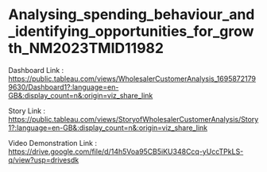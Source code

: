 # Analysing_spending_behaviour_and_identifying_opportunities_for_growth_NM2023TMID11982

Dashboard Link : https://public.tableau.com/views/WholesalerCustomerAnalysis_16958721799630/Dashboard1?:language=en-GB&:display_count=n&:origin=viz_share_link

Story Link : https://public.tableau.com/views/StoryofWholesalerCustomerAnalysis/Story1?:language=en-GB&:display_count=n&:origin=viz_share_link

Video Demonstration Link : https://drive.google.com/file/d/14h5Voa95CB5iKU348Ccq-yUccTPkLS-q/view?usp=drivesdk
